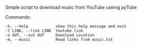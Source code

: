 Simple script to download music from YouTube useing pyTube

Commands:
```
-h, --help            show this help message and exit
-l LINK, --link LINK  Youtube link
-o OUT, --out OUT     Download Location
-m, --music           Read links from music.txt
```
